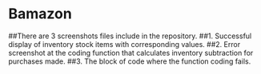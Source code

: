 # Bamazon

##There are 3 screenshots files include in the repository. 
##1. Successful display of inventory stock items with corresponding values.
##2. Error screenshot at the coding function that calculates inventory subtraction for purchases made.
##3. The block of code where the function coding fails.